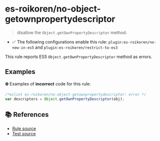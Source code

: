 # es-roikoren/no-object-getownpropertydescriptor
> disallow the `Object.getOwnPropertyDescriptor` method.

- ✅ The following configurations enable this rule: `plugin:es-roikoren/no-new-in-es5` and `plugin:es-roikoren/restrict-to-es3`

This rule reports ES5 `Object.getOwnPropertyDescriptor` method as errors.

## Examples

⛔ Examples of **incorrect** code for this rule:

```js
/*eslint es-roikoren/no-object-getownpropertydescriptor: error */
var descriptors = Object.getOwnPropertyDescriptor(obj);
```

## 📚 References

- [Rule source](https://github.com/roikoren755/eslint-plugin-es/blob/v2.0.2/src/rules/no-object-getownpropertydescriptor.ts)
- [Test source](https://github.com/roikoren755/eslint-plugin-es/blob/v2.0.2/tests/src/rules/no-object-getownpropertydescriptor.ts)
